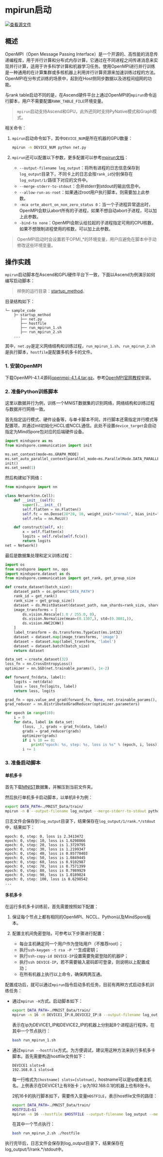 # mpirun启动

[![查看源文件](https://mindspore-website.obs.cn-north-4.myhuaweicloud.com/website-images/r2.2/resource/_static/logo_source.svg)](https://gitee.com/mindspore/docs/blob/r2.2/tutorials/experts/source_zh_cn/parallel/mpirun.md)

## 概述

OpenMPI（Open Message Passing Interface）是一个开源的、高性能的消息传递编程库，用于并行计算和分布式内存计算，它通过在不同进程之间传递消息来实现并行计算，适用于许多科学计算和机器学习任务。使用OpenMPI进行并行训练是一种通用的在计算集群或多核机器上利用并行计算资源来加速训练过程的方法。OpenMPI在分布式训练的场景中，起到在Host侧同步数据以及进程间组网的功能。

与rank table启动不同的是，在Ascend硬件平台上通过OpenMPI的`mpirun`命令运行脚本，用户不需要配置`RANK_TABLE_FILE`环境变量。

> `mpirun`启动支持Ascend和GPU，此外还同时支持PyNative模式和Graph模式。

相关命令：

1. `mpirun`启动命令如下，其中`DEVICE_NUM`是所在机器的GPU数量：

    ```bash
    mpirun -n DEVICE_NUM python net.py
    ```

2. `mpirun`还可以配置以下参数，更多配置可以参考[mpirun文档](https://www.open-mpi.org/doc/current/man1/mpirun.1.php)：

    - `--output-filename log_output`：将所有进程的日志信息保存到`log_output`目录下，不同卡上的日志会按`rank_id`分别保存在`log_output/1/`路径下对应的文件中。
    - `--merge-stderr-to-stdout`：合并stderr到stdout的输出信息中。
    - `--allow-run-as-root`：如果通过root用户执行脚本，则需要加上此参数。
    - `-mca orte_abort_on_non_zero_status 0`：当一个子进程异常退出时，OpenMPI会默认abort所有的子进程，如果不想自动abort子进程，可以加上此参数。
    - `-bind-to none`：OpenMPI会默认给拉起的子进程指定可用的CPU核数，如果不想限制进程使用的核数，可以加上此参数。

> OpenMPI启动时会设置若干OPMI_*的环境变量，用户应避免在脚本中手动修改这些环境变量。

## 操作实践

`mpirun`启动脚本在Ascend和GPU硬件平台下一致，下面以Ascend为例演示如何编写启动脚本：

> 样例的运行目录：[startup_method](https://gitee.com/mindspore/docs/tree/r2.2/docs/sample_code/startup_method)。

目录结构如下：

```text
└─ sample_code
    ├─ startup_method
       ├── net.py
       ├── hostfile
       ├── run_mpirun_1.sh
       ├── run_mpirun_2.sh
    ...
```

其中，`net.py`是定义网络结构和训练过程，`run_mpirun_1.sh`、`run_mpirun_2.sh`是执行脚本，`hostfile`是配置多机多卡的文件。

### 1. 安装OpenMPI

下载OpenMPI-4.1.4源码[openmpi-4.1.4.tar.gz](https://www.open-mpi.org/software/ompi/v4.1/)。参考[OpenMPI官网教程](https://www.open-mpi.org/faq/?category=building#easy-build)安装。

### 2. 准备Python训练脚本

这里以数据并行为例，训练一个MNIST数据集的识别网络，网络结构和训练过程与数据并行网络一致。

首先指定运行模式、硬件设备等，与单卡脚本不同，并行脚本还需指定并行模式等配置项，并通过init初始化HCCL或NCCL通信。此处不设置`device_target`会自动指定为MindSpore包对应的后端硬件设备。

```python
import mindspore as ms
from mindspore.communication import init

ms.set_context(mode=ms.GRAPH_MODE)
ms.set_auto_parallel_context(parallel_mode=ms.ParallelMode.DATA_PARALLEL, gradients_mean=True)
init()
ms.set_seed(1)
```

然后构建如下网络：

```python
from mindspore import nn

class Network(nn.Cell):
    def __init__(self):
        super().__init__()
        self.flatten = nn.Flatten()
        self.fc = nn.Dense(28*28, 10, weight_init="normal", bias_init="zeros")
        self.relu = nn.ReLU()

    def construct(self, x):
        x = self.flatten(x)
        logits = self.relu(self.fc(x))
        return logits
net = Network()
```

最后是数据集处理和定义训练过程：

```python
import os
from mindspore import nn, ops
import mindspore.dataset as ds
from mindspore.communication import get_rank, get_group_size

def create_dataset(batch_size):
    dataset_path = os.getenv("DATA_PATH")
    rank_id = get_rank()
    rank_size = get_group_size()
    dataset = ds.MnistDataset(dataset_path, num_shards=rank_size, shard_id=rank_id)
    image_transforms = [
        ds.vision.Rescale(1.0 / 255.0, 0),
        ds.vision.Normalize(mean=(0.1307,), std=(0.3081,)),
        ds.vision.HWC2CHW()
    ]
    label_transform = ds.transforms.TypeCast(ms.int32)
    dataset = dataset.map(image_transforms, 'image')
    dataset = dataset.map(label_transform, 'label')
    dataset = dataset.batch(batch_size)
    return dataset

data_set = create_dataset(32)
loss_fn = nn.CrossEntropyLoss()
optimizer = nn.SGD(net.trainable_params(), 1e-2)

def forward_fn(data, label):
    logits = net(data)
    loss = loss_fn(logits, label)
    return loss, logits

grad_fn = ops.value_and_grad(forward_fn, None, net.trainable_params(), has_aux=True)
grad_reducer = nn.DistributedGradReducer(optimizer.parameters)

for epoch in range(10):
    i = 0
    for data, label in data_set:
        (loss, _), grads = grad_fn(data, label)
        grads = grad_reducer(grads)
        optimizer(grads)
        if i % 10 == 0:
            print("epoch: %s, step: %s, loss is %s" % (epoch, i, loss))
        i += 1
```

### 3. 准备启动脚本

#### 单机多卡

首先下载[MNIST](http://mindspore-website.obs.cn-north-4.myhuaweicloud.com/notebook/datasets/MNIST_Data.zip)数据集，并解压到当前文件夹。

然后执行单机多卡启动脚本，以单机8卡为例：

```bash
export DATA_PATH=./MNIST_Data/train/
mpirun -n 8 --output-filename log_output --merge-stderr-to-stdout python net.py
```

日志文件会保存到`log_output`目录下，结果保存在`log_output/1/rank.*/stdout`中，结果如下：

```text
epoch: 0, step: 0, loss is 2.3413472
epoch: 0, step: 10, loss is 1.6298866
epoch: 0, step: 20, loss is 1.3729795
epoch: 0, step: 30, loss is 1.2199347
epoch: 0, step: 40, loss is 0.85778403
epoch: 0, step: 50, loss is 1.0849445
epoch: 0, step: 60, loss is 0.9102987
epoch: 0, step: 70, loss is 0.7571399
epoch: 0, step: 80, loss is 0.7989929
epoch: 0, step: 90, loss is 1.0189024
epoch: 0, step: 100, loss is 0.6298542
...
```

#### 多机多卡

在运行多机多卡训练前，首先需要按照如下配置：

1. 保证每个节点上都有相同的OpenMPI、NCCL、Python以及MindSpore版本。

2. 配置主机间免密登陆，可参考以下步骤进行配置：
    - 每台主机确定同一个用户作为登陆用户（不推荐root）；
    - 执行`ssh-keygen -t rsa -P ""`生成密钥；
    - 执行`ssh-copy-id DEVICE-IP`设置需要免密登陆的机器IP；
    - 执行`ssh DEVICE-IP`，若不需要输入密码即可登录，则说明以上配置成功；
    - 在所有机器上执行以上命令，确保两两互通。

配置成功后，就可以通过`mpirun`指令启动多机任务，目前有两种方式启动多机训练任务：

- 通过`mpirun -H`方式。启动脚本如下：

    ```bash
    export DATA_PATH=./MNIST_Data/train/
    mpirun -n 16 -H DEVICE1_IP:8,DEVICE2_IP:8 --output-filename log_output --merge-stderr-to-stdout python net.py
    ```

    表示在ip为DEVICE1_IP和DEVICE2_IP的机器上分别起8个进程运行程序。在其中一个节点执行：

    ```bash
    bash run_mpirun_1.sh
    ```

- 通过`mpirun --hostfile`方式。为方便调试，建议用这种方法来执行多机多卡脚本。首先需要构造hostfile文件如下：

    ```text
    DEVICE1 slots=8
    192.168.0.1 slots=8
    ```

    每一行格式为`[hostname] slots=[slotnum]`，hostname可以是ip或者主机名。上例表示在DEVICE1上有8张卡；ip为192.168.0.1的机器上也有8张卡。

    2机16卡的执行脚本如下，需要传入变量`HOSTFILE`，表示hostfile文件的路径：

    ```bash
    export DATA_PATH=./MNIST_Data/train/
    HOSTFILE=$1
    mpirun -n 16 --hostfile $HOSTFILE --output-filename log_output --merge-stderr-to-stdout python net.sh
    ```

    在其中一个节点执行：

    ```bash
    bash run_mpirun_2.sh ./hostfile
    ```

执行完毕后，日志文件会保存到log_output目录下，结果保存在log_output/1/rank.*/stdout中。